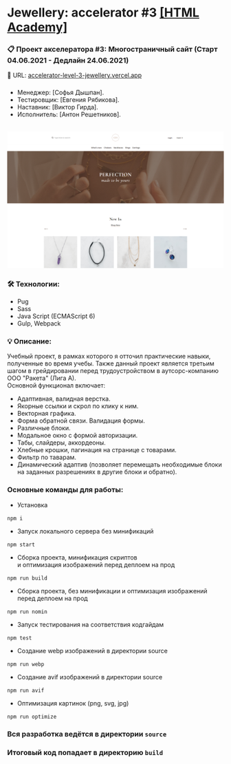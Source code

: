 # Jewellery: accelerator #3 [[HTML Academy]](https://htmlacademy.ru/)

### 📋 Проект акселератора #3: Многостраничный сайт (Старт 04.06.2021 - Дедлайн 24.06.2021)
🔗 URL: [accelerator-level-3-jewellery.vercel.app](https://accelerator-level-3-jewellery.vercel.app/)
### 
### 

* Менеджер: [Софья Дышпан].
* Тестировщик: [Евгения Рябикова].
* Наставник: [Виктор Гирда].
* Исполнитель: [Антон Решетников].

<br clear="both">

<div>
  <img src="source/img/content/cover-readme.png" />
</div>

### 🛠 Технологии:
- Pug
- Sass
- Java Script (ECMAScript 6)
- Gulp, Webpack

### 💡 Описание:
Учебный проект, в рамках которого я отточил практические навыки, полученные во время учебы. Также данный проект является третьим шагом в грейдировании перед трудоустройством в аутсорс-компанию ООО "Ракета" (Лига А).<br>
Основной функционал включает:
- Адаптивная, валидная верстка.
- Якорные ссылки и скрол по клику к ним.
- Векторная графика.
- Форма обратной связи. Валидация формы.
- Различные блоки.
- Модальное окно с формой авторизации.
- Табы, слайдеры, аккордеоны.
- Хлебные крошки, пагинация на странице с товарами.
- Фильтр по таварам.
- Динамический адаптив (позволяет перемещать необходимые блоки на заданных разрешениях в другие блоки и обратно).

### Основные команды для работы:

- Установка 
```
npm i
```

- Запуск локального сервера без минификаций
```
npm start
```

- Сборка проекта, минификация скриптов <br>
и оптимизация изображений перед деплоем на прод
```
npm run build
```

- Сборка проекта, без минификации
и оптимизация изображений перед деплоем на прод
```
npm run nomin
```

- Запуск тестирования на соответствия кодгайдам
```
npm test
```

- Создание webp изображений в директории source
```
npm run webp
```

- Создание avif изображений в директории source
```
npm run avif
```

- Оптимизация картинок (png, svg, jpg)
```
npm run optimize
```

### Вся разработка ведётся в директории `source`
### Итоговый код попадает в директорию `build`

